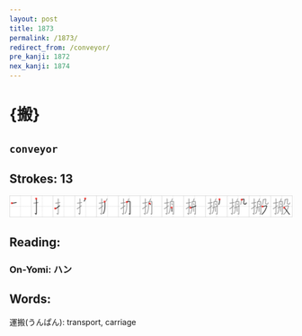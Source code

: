 ```yaml
---
layout: post
title: 1873
permalink: /1873/
redirect_from: /conveyor/
pre_kanji: 1872
nex_kanji: 1874
---
```


# {搬}

## `conveyor`

## Strokes: 13

<div class="stroke"><img src="../images/E690AC.png" /></div>

## Reading:

### On-Yomi: ハン

## Words:

運搬(うんぱん): transport, carriage
